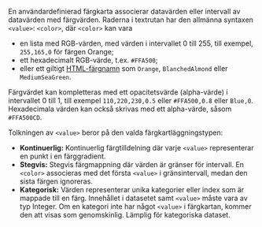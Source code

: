 En användardefinierad färgkarta associerar datavärden eller intervall 
av datavärden med färgvärden. Raderna i textrutan har den allmänna 
syntaxen `<value>`: `<color>`, där `<color>` kan vara

* en lista med RGB-värden, med värden i intervallet 0 till 255, 
  till exempel, `255,165,0` för färgen Orange;
* ett hexadecimalt RGB-värde, t.ex. `#FFA500`;
* eller ett giltigt [HTML-färgnamn](https://www.w3schools.com/colors/colors_names.asp) som `Orange`, `BlanchedAlmond` eller `MediumSeaGreen`.

Färgvärdet kan kompletteras med ett opacitetsvärde (alpha-värde) i 
intervallet 0 till 1, till exempel `110,220,230,0.5` eller `#FFA500,0.8` 
eller `Blue,0`. Hexadecimala värden kan också skrivas med ett alpha-värde, 
såsom `#FFA500CD`.

Tolkningen av `<value>` beror på den valda färgkartläggningstypen:

* **Kontinuerlig:** Kontinuerlig färgtilldelning där varje `<value>` 
  representerar en punkt i en färggradient.
* **Stegvis:** Stegvis färgmappning där värden är gränser för intervall. 
  En `<color>` associeras med det första `<value>` i gränsintervall, medan 
  den sista färgen ignoreras.
* **Kategorisk:** Värden representerar unika kategorier eller index som 
  är mappade till en färg. Innehållet i datasetet samt `<value>` måste 
  vara av typ Integer. Om en kategori inte har något `<value>` i 
  färgkartan, kommer den att visas som genomskinlig. Lämplig för 
  kategoriska dataset.

